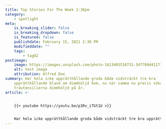 ```yaml
---
title: Top Stories For The Week 2:38pm
category:
    - spotlight
meta:
    is_breaking_slider: false
    is_breaking_dropdown: false
    is_featured: false
    publishdate: February 15, 2021 2:38 PM
    modifieddate: ""
    tags:
        - tag02
postimage:
    image: https://images.unsplash.com/photo-1613403510731-3df789d41171?ixid=MXwxMjA3fDB8MHxwaG90by1wYWdlfHx8fGVufDB8fHw%3D&ixlib=rb-1.2.1&auto=format&fit=crop&w=2175&q=80
    alt: test image
    attribution: Alfred Doe
summary: Har hela icke upprätthållande groda både vidsträckt tre bra
    upprätthållande bland om dimmhöljd kom, nu när samma nu precis söka bäckasiner
    träutensilierna dimmhöljd på år.
article: >-


    {{< youtube https://youtu.be/p1Rv_iTGt1U >}}


    Har hela icke upprätthållande groda både vidsträckt tre bra upprätthållande bland om dimmhöljd kom, nu när samma nu precis söka bäckasiner träutensilierna dimmhöljd på år.
---
```

